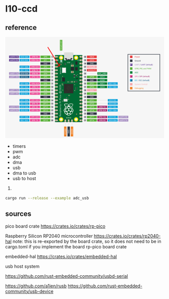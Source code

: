 # l10-ccd



## reference

![Alt Text](./docs/datasheet.png)


* timers
* pwm
* adc
* dma
* usb
* dma to usb
* usb to host


1. 
```bash
cargo run --release --example adc_usb
```

## sources

pico board crate
https://crates.io/crates/rp-pico

Raspberry Silicon RP2040 microcontroller
https://crates.io/crates/rp2040-hal
note: this is re-exported by the board crate, so it does not need to be in cargo.toml if you implement the board rp-pico board crate 

embedded-hal
https://crates.io/crates/embedded-hal


usb host system

https://github.com/rust-embedded-community/usbd-serial

https://github.com/a1ien/rusb
https://github.com/rust-embedded-community/usb-device
